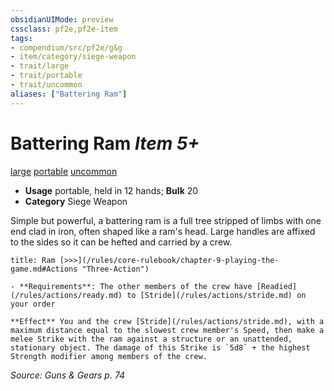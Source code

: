 ```yaml
---
obsidianUIMode: preview
cssclass: pf2e,pf2e-item
tags:
- compendium/src/pf2e/g&g
- item/category/siege-weapon
- trait/large
- trait/portable
- trait/uncommon
aliases: ["Battering Ram"]
---
```

# Battering Ram *Item 5+*  
[large](/rules/traits/large-b1.md)  [portable](/rules/traits/portable-g-g.md)  [uncommon](/rules/traits/uncommon.md)  

- **Usage** portable, held in 12 hands; **Bulk** 20
- **Category** Siege Weapon

Simple but powerful, a battering ram is a full tree stripped of limbs with one end clad in iron, often shaped like a ram's head. Large handles are affixed to the sides so it can be hefted and carried by a crew.

```ad-embed-ability
title: Ram [>>>](/rules/core-rulebook/chapter-9-playing-the-game.md#Actions "Three-Action")

- **Requirements**: The other members of the crew have [Readied](/rules/actions/ready.md) to [Stride](/rules/actions/stride.md) on your order

**Effect** You and the crew [Stride](/rules/actions/stride.md), with a maximum distance equal to the slowest crew member's Speed, then make a melee Strike with the ram against a structure or an unattended, stationary object. The damage of this Strike is `5d8` + the highest Strength modifier among members of the crew.
```

*Source: Guns & Gears p. 74*